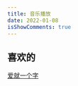 ```yaml
---
title: 音乐播放
date: 2022-01-08
isShowComments: true
---
```


## 喜欢的

<a href="/blogs/musics/love_is_just_a_word">爱就一个字</a>
